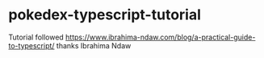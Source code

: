 # pokedex-typescript-tutorial

Tutorial followed https://www.ibrahima-ndaw.com/blog/a-practical-guide-to-typescript/ thanks Ibrahima Ndaw